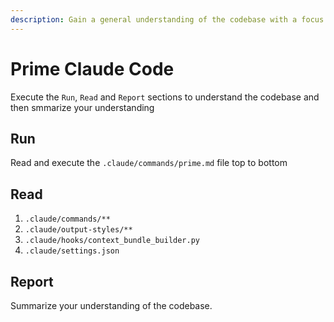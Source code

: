 ```yaml
---
description: Gain a general understanding of the codebase with a focus on Claude Code improvements
---
```


# Prime Claude Code

Execute the `Run`, `Read` and `Report` sections to understand the codebase and then smmarize your understanding

## Run

Read and execute the `.claude/commands/prime.md` file top to bottom

## Read

1. `.claude/commands/**`
2. `.claude/output-styles/**`
3. `.claude/hooks/context_bundle_builder.py`
4. `.claude/settings.json`

## Report

Summarize your understanding of the codebase.